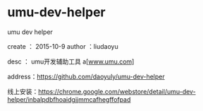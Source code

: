 # umu-dev-helper
umu dev helper

create ： 2015-10-9
author ：liudaoyu

desc   ： umu开发辅助工具 a[www.umu.com]

address：https://github.com/daoyuly/umu-dev-helper

线上安装：https://chrome.google.com/webstore/detail/umu-dev-helper/inbalpdbfhoaidgjjmmcafhegffofpad
